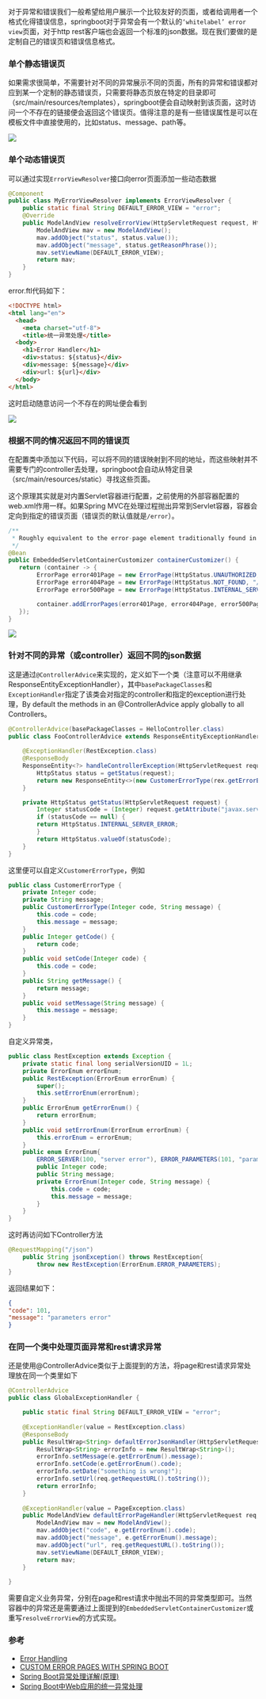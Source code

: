 对于异常和错误我们一般希望给用户展示一个比较友好的页面，或者给调用者一个格式化得错误信息，springboot对于异常会有一个默认的`‘whitelabel’ error view`页面，对于http rest客户端也会返回一个标准的json数据。现在我们要做的是定制自己的错误页和错误信息格式。

### 单个静态错误页

如果需求很简单，不需要针对不同的异常展示不同的页面，所有的异常和错误都对应到某一个定制的静态错误页，只需要将静态页放在特定的目录即可（src/main/resources/templates），springboot便会自动映射到该页面，这时访问一个不存在的链接便会返回这个错误页。值得注意的是有一些错误属性是可以在模板文件中直接使用的，比如status、message、path等。

![](http://7xry05.com1.z0.glb.clouddn.com/201707251744_27.png)

### 单个动态错误页

可以通过实现`ErrorViewResolver`接口向error页面添加一些动态数据

```java
@Component
public class MyErrorViewResolver implements ErrorViewResolver {
	public static final String DEFAULT_ERROR_VIEW = "error";
	@Override
	public ModelAndView resolveErrorView(HttpServletRequest request, HttpStatus status, Map<String, Object> model) {
		ModelAndView mav = new ModelAndView();
		mav.addObject("status", status.value());
        mav.addObject("message", status.getReasonPhrase());
        mav.setViewName(DEFAULT_ERROR_VIEW);
        return mav;
	}
}
```

error.ftl代码如下：

```html
<!DOCTYPE html>
<html lang="en">
  <head>
    <meta charset="utf-8">
    <title>统一异常处理</title>
  <body>
    <h1>Error Handler</h1>
    <div>status: ${status}</div>
    <div>message: ${message}</div>
    <div>url: ${url}</div>
  </body>
</html>
```

这时启动随意访问一个不存在的网址便会看到

![](http://7xry05.com1.z0.glb.clouddn.com/201707252124_957.png)

### 根据不同的情况返回不同的错误页

在配置类中添加以下代码，可以将不同的错误映射到不同的地址，而这些映射并不需要专门的controller去处理，springboot会自动从特定目录（src/main/resources/static）寻找这些页面。

这个原理其实就是对内置Servlet容器进行配置，之前使用的外部容器配置的web.xml作用一样。如果Spring MVC在处理过程抛出异常到Servlet容器，容器会定向到指定的错误页面（错误页的默认值就是`/error`）。

```java
/**
 * Roughly equivalent to the error-page element traditionally found in web.xml
 */
@Bean
public EmbeddedServletContainerCustomizer containerCustomizer() {
   return (container -> {
        ErrorPage error401Page = new ErrorPage(HttpStatus.UNAUTHORIZED, "/401.html");
        ErrorPage error404Page = new ErrorPage(HttpStatus.NOT_FOUND, "/404.html");
        ErrorPage error500Page = new ErrorPage(HttpStatus.INTERNAL_SERVER_ERROR, "/500.html");

        container.addErrorPages(error401Page, error404Page, error500Page);
   });
}
```

![](http://7xry05.com1.z0.glb.clouddn.com/201707252137_848.png)

### 针对不同的异常（或controller）返回不同的json数据

这是通过`@ControllerAdvice`来实现的，定义如下一个类（注意可以不用继承ResponseEntityExceptionHandler），其中`basePackageClasses`和`ExceptionHandler`指定了该类会对指定的controller和指定的exception进行处理，By default the methods in an @ControllerAdvice apply globally to all Controllers。

```java
@ControllerAdvice(basePackageClasses = HelloController.class)
public class FooControllerAdvice extends ResponseEntityExceptionHandler {
	
	@ExceptionHandler(RestException.class)
	@ResponseBody
	ResponseEntity<?> handleControllerException(HttpServletRequest request, RestException rex) {
		HttpStatus status = getStatus(request);
		return new ResponseEntity<>(new CustomerErrorType(rex.getErrorEnum().code, rex.getErrorEnum().message), status);
	}

	private HttpStatus getStatus(HttpServletRequest request) {
		Integer statusCode = (Integer) request.getAttribute("javax.servlet.error.status_code");
		if (statusCode == null) {
		return HttpStatus.INTERNAL_SERVER_ERROR;
		}
		return HttpStatus.valueOf(statusCode);
	}
}
```

这里便可以自定义`CustomerErrorType`，例如

```java
public class CustomerErrorType {
	private Integer code;
	private String message;
	public CustomerErrorType(Integer code, String message) {
		this.code = code;
		this.message = message;
	}
	public Integer getCode() {
		return code;
	}
	public void setCode(Integer code) {
		this.code = code;
	}
	public String getMessage() {
		return message;
	}
	public void setMessage(String message) {
		this.message = message;
	}
}
```

自定义异常类，

```java
public class RestException extends Exception {
	private static final long serialVersionUID = 1L;
	private ErrorEnum errorEnum;
	public RestException(ErrorEnum errorEnum) {
		super();
		this.setErrorEnum(errorEnum);
	}
	public ErrorEnum getErrorEnum() {
		return errorEnum;
	}
	public void setErrorEnum(ErrorEnum errorEnum) {
		this.errorEnum = errorEnum;
	}
	public enum ErrorEnum{
		ERROR_SERVER(100, "server error"), ERROR_PARAMETERS(101, "parameters error");
		public Integer code;
		public String message;
		private ErrorEnum(Integer code, String message) {
			this.code = code;
			this.message = message;
		}
	}
}
```

这时再访问如下Controller方法

```java
@RequestMapping("/json")
	public String jsonException() throws RestException{
		throw new RestException(ErrorEnum.ERROR_PARAMETERS);
}
```

返回结果如下：

```json
{
"code": 101,
"message": "parameters error"
}
```

### 在同一个类中处理页面异常和rest请求异常

还是使用@ControllerAdvice类似于上面提到的方法，将page和rest请求异常处理放在同一个类里如下

```java
@ControllerAdvice
public class GlobalExceptionHandler {

	public static final String DEFAULT_ERROR_VIEW = "error";
	
	@ExceptionHandler(value = RestException.class)
    @ResponseBody
    public ResultWrap<String> defaultErrorJsonHandler(HttpServletRequest req, RestException e) throws Exception {
    	ResultWrap<String> errorInfo = new ResultWrap<String>();
    	errorInfo.setMessage(e.getErrorEnum().message);
    	errorInfo.setCode(e.getErrorEnum().code);
    	errorInfo.setDate("something is wrong!");
    	errorInfo.setUrl(req.getRequestURL().toString());
        return errorInfo;
    }
	
	@ExceptionHandler(value = PageException.class)
    public ModelAndView defaultErrorPageHandler(HttpServletRequest req, PageException e) throws Exception {
        ModelAndView mav = new ModelAndView();
        mav.addObject("code", e.getErrorEnum().code);
        mav.addObject("message", e.getErrorEnum().message);
        mav.addObject("url", req.getRequestURL().toString());
        mav.setViewName(DEFAULT_ERROR_VIEW);
        return mav;
    }
	
}
```

需要自定义业务异常，分别在page和rest请求中抛出不同的异常类型即可。当然容器中的异常还是需要通过上面提到的`EmbeddedServletContainerCustomizer`或重写`resolveErrorView`的方式实现。



### 参考

- [Error Handling](http://docs.spring.io/spring-boot/docs/1.5.4.RELEASE/reference/htmlsingle/#boot-features-error-handling)
- [CUSTOM ERROR PAGES WITH SPRING BOOT](https://www.sporcic.org/2014/05/custom-error-pages-with-spring-boot/)
- [Spring Boot异常处理详解(原理)](http://www.open-open.com/lib/view/open1446607376779.html)
- [Spring Boot中Web应用的统一异常处理](http://blog.didispace.com/springbootexception/)
